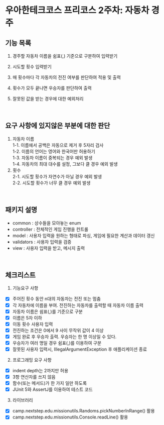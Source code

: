 # 우아한테크코스 프리코스 2주차: 자동차 경주

## 기능 목록

1. 경주할 자동차 이름을 쉼표(,) 기준으로 구분하여 입력받기
2. 시도할 횟수 입력받기
3. 매 횟수마다 각 자동차의 전진 여부를 판단하여 적용 및 출력
4. 횟수가 모두 끝나면 우승자를 판단하여 출력
5. 잘못된 값을 받는 경우에 대한 예외처리

   <br>

## 요구 사항에 있지않은 부분에 대한 판단

1. 자동차 이름  
   1-1. 이름에서 공백은 자동으로 제거 후 5자리 검사  
   1-2. 이름의 언어는 영어와 한국어만 허용하기  
   1-3. 자동차 이름이 중복되는 경우 예외 발생  
   1-4. 자동차의 최대 대수를 설정, 그보다 클 경우 예외 발생
2. 횟수  
   2-1. 시도할 횟수가 자연수가 아닐 경우 예외 발생  
   2-2. 시도할 횟수가 너무 클 경우 예외 발생

<br>

## 패키지 설명

- common : 상수들을 모아놓는 enum
- controller : 전체적인 게임 진행을 컨트롤
- model : 사용자 입력을 원하는 형태로 파싱, 게임에 필요한 계산과 데이터 갱신
- validators : 사용자 입력을 검증
- view : 사용자 입력을 받고, 메시지 출력

<br>

## 체크리스트

1. 기능요구 사항

- [x] 주어진 횟수 동안 n대의 자동차는 전진 또는 멈춤
- [x] 각 자동차에 이름을 부여. 전진하는 자동차를 출력할 때 자동차 이름 출력
- [x] 자동차 이름은 쉼표(,)를 기준으로 구분
- [x] 이름은 5자 이하
- [x] 이동 횟수 사용자 입력
- [x] 전진하는 조건은 0에서 9 사이 무작위 값이 4 이상
- [x] 게임 완료 후 우승자 출력. 우승자는 한 명 이상일 수 있다.
- [x] 우승자가 여러 명일 경우 쉼표(,)를 이용하여 구분
- [x] 잘못된 사용자 입력시, IllegalArgumentException 후 애플리케이션 종료

2. 프로그래밍 요구 사항

- [x] indent depth는 2까지만 허용
- [x] 3항 연산자를 쓰지 않음
- [x] 함수(또는 메서드)가 한 가지 일만 하도록
- [x] JUnit 5와 AssertJ를 이용하여 테스트 코드

3. 라이브러리

- [x] camp.nextstep.edu.missionutils.Randoms.pickNumberInRange() 활용
- [x] camp.nextstep.edu.missionutils.Console.readLine() 활용